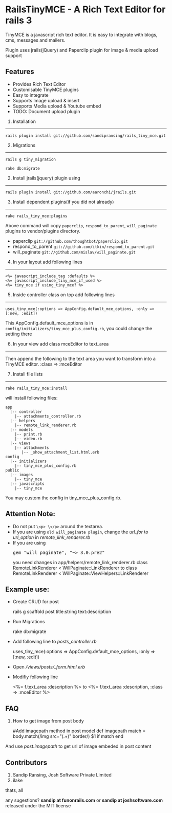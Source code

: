 # RailsTinyMCE - A Rich Text Editor for rails 3

TinyMCE is a javascript rich text editor. It is easy to integrate with blogs, cms, messages and mailers.

Plugin uses jrails(jQuery) and Paperclip plugin for image & media upload support

Features
--------------
- Provides Rich Text Editor
- Customisable TinyMCE plugins
- Easy to integrate
- Supports Image upload & insert
- Supports Media upload & Youtube embed 
- TODO: Document upload plugin

1. Installation
--------------------- 
    rails plugin install git://github.com/sandipransing/rails_tiny_mce.git

2. Migrations
--------------------- 
    rails g tiny_migration
    
    rake db:migrate
 
2. Install jrails(jquery) plugin using
--------------------- 
    rails plugin install git://github.com/aaronchi/jrails.git
 
3. Install dependent plugins(if you did not already)
--------------------- 
    rake rails_tiny_mce:plugins
 
Above command will copy `paperclip`, `respond_to_parent`, `will_paginate` plugins to vendor/plugins directory.
 
- paperclip `git://github.com/thoughtbot/paperclip.git`
- respond_to_parent `git://github.com/itkin/respond_to_parent.git`
- will_paginate `git://github.com/mislav/will_paginate.git`
 
4. In your layout add following lines
--------------------- 
    <%= javascript_include_tag :defaults %>
    <%= javascript_include_tiny_mce_if_used %>
    <%= tiny_mce if using_tiny_mce? %>
 
5. Inside controller class on top add following lines
--------------------- 
    uses_tiny_mce(:options => AppConfig.default_mce_options, :only => [:new, :edit])
 
This AppConfig.default_mce_options is in `config/initializers/tiny_mce_plus_config.rb`, you could change the setting there
 
6. In your view add class mceEditor to text_area
--------------------- 
Then append the following to the text area you want to transform into a TinyMCE editor.
    :class => :mceEditor
 
7. Install file lists
--------------------- 
    rake rails_tiny_mce:install
 
will install following files:
 
    app
      |-- controller
        |-- attachments_controller.rb
      |-- helpers
        |-- remote_link_renderer.rb
      |-- models
        |-- print.rb
        |-- video.rb
      |-- views
        |-- attachments
           |-- _show_attachment_list.html.erb
    config
      |-- initializers
        |-- tiny_mce_plus_config.rb
    public
      |-- images
        |-- tiny_mce
      |-- javascripts
        |-- tiny_mce
 
You may custom the config in tiny_mce_plus_config.rb.
 
## Attention Note:
* Do not put `\<p> \</p>` around the textarea.
* If you are using `old will_paginate plugin`, change the *url_for* to *url_option* in *remote_link_renderer.rb*
* If you are using <pre>gem "will_paginate", "~> 3.0.pre2"</pre> you need changes in app/helpers/remote_link_renderer.rb
    class RemoteLinkRenderer < WillPaginate::LinkRenderer
to
    class RemoteLinkRenderer < WillPaginate::ViewHelpers::LinkRenderer 

## Example use:

- Create CRUD for post
    
    rails g scaffold post title:string text:description
 
- Run Migrations
    
    rake db:migrate
 
- Add following line to *posts_controller.rb*
    
    uses_tiny_mce(:options => AppConfig.default_mce_options, :only => [:new, :edit])
 
- Open */views/posts/_form.html.erb* 

- Modifiy following line
    
    <%= f.text_area :description %>
to
    <%= f.text_area :description, :class => :mceEditor %>
 
## FAQ
1. How to get image from post body 

    #Add imagepath method in post model
    def imagepath
      match = body.match(/img src="(.+)" border/)
      $1 if match
    end

And use *post.imagepath* to get url of image embeded in post content

## Contributors

1. Sandip Ransing, Josh Software Private Limited
2. ilake

thats, all

any sugestions? **sandip at funonrails.com** or **sandip at joshsoftware.com** released under the MIT license

